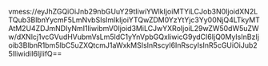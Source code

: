 vmess://eyJhZGQiOiJnb29nbGUuY29tIiwiYWlkIjoiMTYiLCJob3N0IjoidXN2LTQub3BlbnYycmF5LmNvbSIsImlkIjoiYTQwZDM0YzYtYjc3Yy00NjQ4LTkyMTAtM2U4ZDJmNDIyNmI1IiwibmV0Ijoid3MiLCJwYXRoIjoiL29wZW50dW5uZWw/dXNlcj1vcGVudHVubmVsLm5ldC1yYnVpbGQxIiwicG9ydCI6IjQ0MyIsInBzIjoib3BlbnR1bm5lbC5uZXQtcmJ1aWxkMSIsInRscyI6InRscyIsInR5cGUiOiJub25lIiwidiI6IjIifQ==
